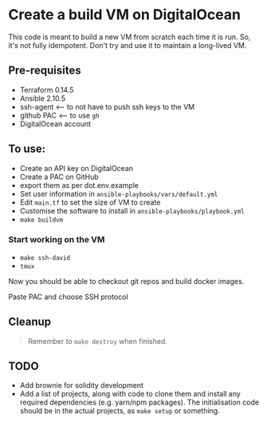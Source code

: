 # Create a build VM on DigitalOcean

This code is meant to build a new VM from scratch each time it is run. So, it's
not fully idempotent. Don't try and use it to maintain a long-lived VM.

## Pre-requisites

* Terraform 0.14.5
* Ansible 2.10.5
* ssh-agent <-- to not have to push ssh keys to the VM
* github PAC <-- to use `gh`
* DigitalOcean account

## To use:

* Create an API key on DigitalOcean
* Create a PAC on GitHub
* export them as per dot.env.example
* Set user information in `ansible-playbooks/vars/default.yml`
* Edit `main.tf` to set the size of VM to create
* Customise the software to install in `ansible-playbooks/playbook.yml`
* `make buildvm`

### Start working on the VM

* `make ssh-david`
* `tmux`

Now you should be able to checkout git repos and build docker images.

Paste PAC and choose SSH protocol

## Cleanup

> Remember to `make destroy` when finished.

## TODO

- Add brownie for solidity development
- Add a list of projects, along with code to clone them and install any required dependencies (e.g. yarn/npm packages). The initialisation code should be in the actual projects, as `make setup` or something.
